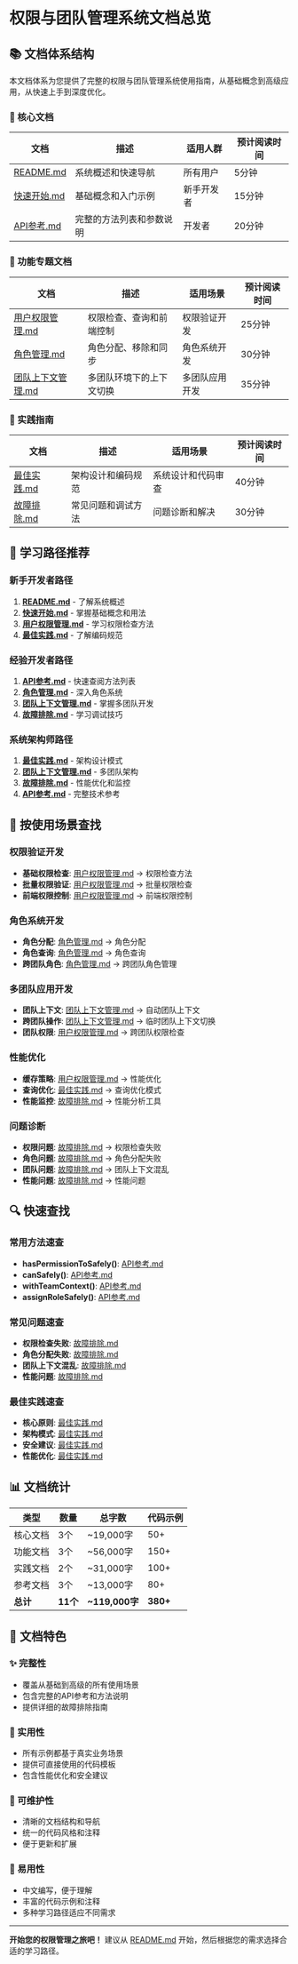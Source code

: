 # 权限与团队管理系统文档总览

## 📚 文档体系结构

本文档体系为您提供了完整的权限与团队管理系统使用指南，从基础概念到高级应用，从快速上手到深度优化。

### 🎯 核心文档

| 文档 | 描述 | 适用人群 | 预计阅读时间 |
|------|------|----------|-------------|
| [README.md](./README.md) | 系统概述和快速导航 | 所有用户 | 5分钟 |
| [快速开始.md](./快速开始.md) | 基础概念和入门示例 | 新手开发者 | 15分钟 |
| [API参考.md](./API参考.md) | 完整的方法列表和参数说明 | 开发者 | 20分钟 |

### 🔧 功能专题文档

| 文档 | 描述 | 适用场景 | 预计阅读时间 |
|------|------|----------|-------------|
| [用户权限管理.md](./用户权限管理.md) | 权限检查、查询和前端控制 | 权限验证开发 | 25分钟 |
| [角色管理.md](./角色管理.md) | 角色分配、移除和同步 | 角色系统开发 | 30分钟 |
| [团队上下文管理.md](./团队上下文管理.md) | 多团队环境下的上下文切换 | 多团队应用开发 | 35分钟 |

### 🎨 实践指南

| 文档 | 描述 | 适用场景 | 预计阅读时间 |
|------|------|----------|-------------|
| [最佳实践.md](./最佳实践.md) | 架构设计和编码规范 | 系统设计和代码审查 | 40分钟 |
| [故障排除.md](./故障排除.md) | 常见问题和调试方法 | 问题诊断和解决 | 30分钟 |


## 🚀 学习路径推荐

### 新手开发者路径
1. **[README.md](./README.md)** - 了解系统概述
2. **[快速开始.md](./快速开始.md)** - 掌握基础概念和用法
3. **[用户权限管理.md](./用户权限管理.md)** - 学习权限检查方法
4. **[最佳实践.md](./最佳实践.md)** - 了解编码规范

### 经验开发者路径
1. **[API参考.md](./API参考.md)** - 快速查阅方法列表
2. **[角色管理.md](./角色管理.md)** - 深入角色系统
3. **[团队上下文管理.md](./团队上下文管理.md)** - 掌握多团队开发
4. **[故障排除.md](./故障排除.md)** - 学习调试技巧

### 系统架构师路径
1. **[最佳实践.md](./最佳实践.md)** - 架构设计模式
2. **[团队上下文管理.md](./团队上下文管理.md)** - 多团队架构
3. **[故障排除.md](./故障排除.md)** - 性能优化和监控
4. **[API参考.md](./API参考.md)** - 完整技术参考

## 🎯 按使用场景查找

### 权限验证开发
- **基础权限检查**: [用户权限管理.md](./用户权限管理.md) → 权限检查方法
- **批量权限验证**: [用户权限管理.md](./用户权限管理.md) → 批量权限检查
- **前端权限控制**: [用户权限管理.md](./用户权限管理.md) → 前端权限控制

### 角色系统开发
- **角色分配**: [角色管理.md](./角色管理.md) → 角色分配
- **角色查询**: [角色管理.md](./角色管理.md) → 角色查询
- **跨团队角色**: [角色管理.md](./角色管理.md) → 跨团队角色管理

### 多团队应用开发
- **团队上下文**: [团队上下文管理.md](./团队上下文管理.md) → 自动团队上下文
- **跨团队操作**: [团队上下文管理.md](./团队上下文管理.md) → 临时团队上下文切换
- **团队权限**: [用户权限管理.md](./用户权限管理.md) → 跨团队权限检查

### 性能优化
- **缓存策略**: [用户权限管理.md](./用户权限管理.md) → 性能优化
- **查询优化**: [最佳实践.md](./最佳实践.md) → 查询优化模式
- **性能监控**: [故障排除.md](./故障排除.md) → 性能分析工具

### 问题诊断
- **权限问题**: [故障排除.md](./故障排除.md) → 权限检查失败
- **角色问题**: [故障排除.md](./故障排除.md) → 角色分配失败
- **团队问题**: [故障排除.md](./故障排除.md) → 团队上下文混乱
- **性能问题**: [故障排除.md](./故障排除.md) → 性能问题

## 🔍 快速查找

### 常用方法速查
- **hasPermissionToSafely()**: [API参考.md](./API参考.md#haspermissiontosafely)
- **canSafely()**: [API参考.md](./API参考.md#cansafely)
- **withTeamContext()**: [API参考.md](./API参考.md#withteamcontext)
- **assignRoleSafely()**: [API参考.md](./API参考.md#assignrolesafely)

### 常见问题速查
- **权限检查失败**: [故障排除.md](./故障排除.md#权限检查失败)
- **角色分配失败**: [故障排除.md](./故障排除.md#角色分配失败)
- **团队上下文混乱**: [故障排除.md](./故障排除.md#团队上下文混乱)
- **性能问题**: [故障排除.md](./故障排除.md#性能问题)

### 最佳实践速查
- **核心原则**: [最佳实践.md](./最佳实践.md#核心原则)
- **架构模式**: [最佳实践.md](./最佳实践.md#架构设计模式)
- **安全建议**: [最佳实践.md](./最佳实践.md#安全建议)
- **性能优化**: [最佳实践.md](./最佳实践.md#性能优化建议)

## 📊 文档统计

| 类型 | 数量 | 总字数 | 代码示例 |
|------|------|---------|----------|
| 核心文档 | 3个 | ~19,000字 | 50+ |
| 功能文档 | 3个 | ~56,000字 | 150+ |
| 实践文档 | 2个 | ~31,000字 | 100+ |
| 参考文档 | 3个 | ~13,000字 | 80+ |
| **总计** | **11个** | **~119,000字** | **380+** |

## 🎉 文档特色

### ✨ 完整性
- 覆盖从基础到高级的所有使用场景
- 包含完整的API参考和方法说明
- 提供详细的故障排除指南

### 🎯 实用性
- 所有示例都基于真实业务场景
- 提供可直接使用的代码模板
- 包含性能优化和安全建议

### 🔧 可维护性
- 清晰的文档结构和导航
- 统一的代码风格和注释
- 便于更新和扩展

### 🌟 易用性
- 中文编写，便于理解
- 丰富的代码示例和注释
- 多种学习路径适应不同需求

---

**开始您的权限管理之旅吧！** 建议从 [README.md](./README.md) 开始，然后根据您的需求选择合适的学习路径。 